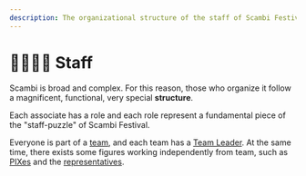 ```yaml
---
description: The organizational structure of the staff of Scambi Festival
---
```


# 👨‍👩‍👧‍👦 Staff

Scambi is broad and complex. For this reason, those who organize it follow a magnificent, functional, very special **structure**.

Each associate has a role and each role represent a fundamental piece of the "staff-puzzle" of Scambi Festival.

Everyone is part of a [team](Teams.md), and each team has a [Team Leader](Team-leaders.md). At the same time, there exists some figures working independently from team, such as [PIXes](PIX.md) and the [representatives](Representative.md).
